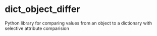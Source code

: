 dict_object_differ
==================

Python library for comparing values from an object to a dictionary with selective attribute comparision
